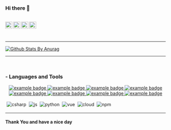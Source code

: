 ### Hi there 👋

<br/>
<a href="https://twitter.com/zankfx">
  <img align="left" alt="Hemant Joshi| Twitter" width="22px" src="https://cdn.jsdelivr.net/npm/simple-icons@v3/icons/twitter.svg" />
</a>
<a href="https://www.linkedin.com/in/zank/">
  <img align="left" alt="Linkedin" width="22px" src="https://cdn.jsdelivr.net/npm/simple-icons@v3/icons/linkedin.svg" />
</a>
<a href="https://t.me/gzank">
  <img align="left" alt="Telegram" width="22px" src="https://cdn.jsdelivr.net/npm/simple-icons@v3/icons/telegram.svg" />
</a>
<a href="https://www.reddit.com/user/zankfx/">
  <img align="left" alt=" Reddit" width="22px" src="https://cdn.jsdelivr.net/npm/simple-icons@v3/icons/reddit.svg" />
</a>

<br /><br />

---

[![Github Stats By Anurag](https://github-readme-stats.vercel.app/api?username=zk-g&show_icons=true&title_color=fff&icon_color=79ff97&text_color=9f9f9f&bg_color=151515)](https://github.com/anuraghazra/github-readme-stats)

*************

<br />

### - Languages and Tools

<p align="center">

<!-- For more icons please follow  https://github.com/MikeCodesDotNET/ColoredBadges -->

<a href="#">
    <img src="help/bootstrap.svg" alt="example badge" style="vertical-align:top margin:6px 4px">
</a>
<a href="#">
  <img src="help/badge1.svg" alt="example badge" style="vertical-align:top margin:6px 4px">
</a>  
<a href="#">
  <img src="help/badge1.svg" alt="example badge" style="vertical-align:top margin:6px 4px">
</a>  
<a href="#">
  <img src="help/badge1.svg" alt="example badge" style="vertical-align:top margin:6px 4px">
</a>  
<a href="#">
  <img src="help/badge1.svg" alt="example badge" style="vertical-align:top margin:6px 4px">
  <a href="#">
  <img src="help/badge1.svg" alt="example badge" style="vertical-align:top margin:6px 4px">
</a>  
<a href="#">
  <img src="help/badge1.svg" alt="example badge" style="vertical-align:top margin:6px 4px">
</a>  
<a href="#">
  <img src="help/badge1.svg" alt="example badge" style="vertical-align:top margin:6px 4px">
</a> 

<img src="https://raw.githubusercontent.com/zk-g/zk-g/master/svg/dev/languages/csharp.svg" alt="csharp" style="vertical-align:top; margin:4px"><img src="https://raw.githubusercontent.com/zk-g/zk-g/master/svg/dev/languages/js.svg" alt="js" style="vertical-align:top; margin:4px"><img src="https://raw.githubusercontent.com/zk-g/zk-g/master/svg/dev/languages/python.svg" alt="python" style="vertical-align:top; margin:4px"><img src="https://raw.githubusercontent.com/zk-g/zk-g/master/svg/dev/frameworks/vue.svg" alt="vue" style="vertical-align:top; margin:4px"><img src="https://raw.githubusercontent.com/zk-g/zk-g/master/svg/dev/misc/cloud.svg" alt="cloud" style="vertical-align:top; margin:4px"><img src="https://raw.githubusercontent.com/zk-g/zk-g/master/svg/dev/services/npm.svg" alt="npm" style="vertical-align:top; margin:4px">


</p>




***********************************

#### Thank You and have a nice day

<!--
**zk-g/zk-g** is a ✨ _special_ ✨ repository because its `README.md` (this file) appears on your GitHub profile.

Here are some ideas to get you started:

- 🔭 I’m currently working on ...
- 🌱 I’m currently learning ...
- 👯 I’m looking to collaborate on ...
- 🤔 I’m looking for help with ...
- 💬 Ask me about ...
- 📫 How to reach me: ...
- 😄 Pronouns: ...
- ⚡ Fun fact: ...
-->
